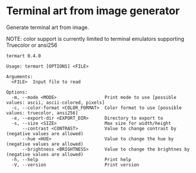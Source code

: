 # Terminal art from image generator
Generate terminal art from image.

NOTE: color support is currently limited to terminal emulators supporting Truecolor or ansi256

```
termart 0.4.0

Usage: termart [OPTIONS] <FILE>

Arguments:
  <FILE>  Input file to read

Options:
  -m, --mode <MODE>                  Print mode to use [possible values: ascii, ascii-colored, pixels]
  -c, --color-format <COLOR_FORMAT>  Color format to use [possible values: truecolor, ansi256]
  -e, --export-dir <EXPORT_DIR>      Directory to export to
  -s, --size <SIZE>                  Max size for width/height
      --contrast <CONTRAST>          Value to change contrast by (negative values are allowed)
      --hue <HUE>                    Value to change the hue by (negative values are allowed)
      --brightness <BRIGHTNESS>      Value to change the brightnes by (negative values are allowed)
  -h, --help                         Print help
  -V, --version                      Print version
```
